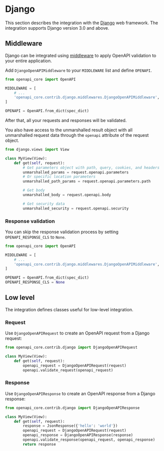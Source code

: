 # Django

This section describes the integration with the [Django](https://www.djangoproject.com) web framework.
The integration supports Django version 3.0 and above.

## Middleware

Django can be integrated using [middleware](https://docs.djangoproject.com/en/5.0/topics/http/middleware/) to apply OpenAPI validation to your entire application.

Add `DjangoOpenAPIMiddleware` to your `MIDDLEWARE` list and define `OPENAPI`.

``` python hl_lines="5 8" title="settings.py"
from openapi_core import OpenAPI

MIDDLEWARE = [
    # ...
    'openapi_core.contrib.django.middlewares.DjangoOpenAPIMiddleware',
]

OPENAPI = OpenAPI.from_dict(spec_dict)
```

After that, all your requests and responses will be validated.

You also have access to the unmarshalled result object with all unmarshalled request data through the `openapi` attribute of the request object.

``` python
from django.views import View

class MyView(View):
    def get(self, request):
        # Get parameters object with path, query, cookies, and headers parameters
        unmarshalled_params = request.openapi.parameters
        # Or specific location parameters
        unmarshalled_path_params = request.openapi.parameters.path

        # Get body
        unmarshalled_body = request.openapi.body

        # Get security data
        unmarshalled_security = request.openapi.security
```

### Response validation

You can skip the response validation process by setting `OPENAPI_RESPONSE_CLS` to `None`.

``` python hl_lines="9" title="settings.py"
from openapi_core import OpenAPI

MIDDLEWARE = [
    # ...
    'openapi_core.contrib.django.middlewares.DjangoOpenAPIMiddleware',
]

OPENAPI = OpenAPI.from_dict(spec_dict)
OPENAPI_RESPONSE_CLS = None
```

## Low level

The integration defines classes useful for low-level integration.

### Request

Use `DjangoOpenAPIRequest` to create an OpenAPI request from a Django request:

``` python
from openapi_core.contrib.django import DjangoOpenAPIRequest

class MyView(View):
    def get(self, request):
        openapi_request = DjangoOpenAPIRequest(request)
        openapi.validate_request(openapi_request)
```

### Response

Use `DjangoOpenAPIResponse` to create an OpenAPI response from a Django response:

``` python
from openapi_core.contrib.django import DjangoOpenAPIResponse

class MyView(View):
    def get(self, request):
        response = JsonResponse({'hello': 'world'})
        openapi_request = DjangoOpenAPIRequest(request)
        openapi_response = DjangoOpenAPIResponse(response)
        openapi.validate_response(openapi_request, openapi_response)
        return response
```
